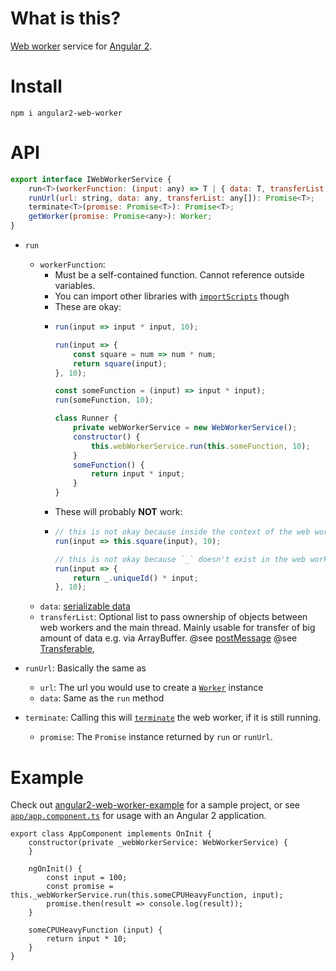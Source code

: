 # What is this?

[Web worker](https://developer.mozilla.org/en-US/docs/Web/API/Web_Workers_API/Using_web_workers) service for [Angular 2](https://angular.io).

# Install

```shell
npm i angular2-web-worker
```

# API
```javascript
export interface IWebWorkerService {
    run<T>(workerFunction: (input: any) => T | { data: T, transferList: any[] }, data?: any, transferObject?: any[]): Promise<T>;
    runUrl(url: string, data: any, transferList: any[]): Promise<T>;
    terminate<T>(promise: Promise<T>): Promise<T>;
    getWorker(promise: Promise<any>): Worker;
}

```

* `run`
    * `workerFunction`: 
        * Must be a self-contained function. Cannot reference outside variables.
        * You can import other libraries with [`importScripts`](https://developer.mozilla.org/en-US/docs/Web/API/WorkerGlobalScope/importScripts) though
        *  These are okay:
        *  
            ```javascript   
            run(input => input * input, 10);
            
            run(input => {
                const square = num => num * num;
                return square(input);
            }, 10);
            
            const someFunction = (input) => input * input);
            run(someFunction, 10);
            
            class Runner {
                private webWorkerService = new WebWorkerService();
                constructor() {
                    this.webWorkerService.run(this.someFunction, 10);
                }
                someFunction() {
                    return input * input;
                }
            }
            ```
        *  These will probably **NOT** work:
        *  
            ```javascript   
            // this is not okay because inside the context of the web worker `this` is not the same `this` as here.
            run(input => this.square(input), 10); 
            
            // this is not okay because `_` doesn't exist in the web worker context (assuming tht `_` is available here to begin with)
            run(input => {
                return _.uniqueId() * input;
            }, 10);
            ```
    * `data`: [serializable data](https://developer.mozilla.org/en-US/docs/Web/API/Web_Workers_API/Structured_clone_algorithm)
    * `transferList`: Optional list to pass ownership of objects between web workers and the main thread. 
    Mainly usable for transfer of big amount of data e.g. via ArrayBuffer. 
    @see [postMessage](https://developer.mozilla.org/en-US/docs/Web/API/Worker/postMessage) 
    @see [Transferable](https://developer.mozilla.org/en-US/docs/Web/API/Transferable),
 
* `runUrl`: Basically the same as 
    * `url`:  The url you would use to create a [`Worker`](https://developer.mozilla.org/en-US/docs/Web/API/Worker/Worker) instance
    * `data`: Same as the `run` method
* `terminate`: Calling this will [`terminate`](https://developer.mozilla.org/en-US/docs/Web/API/Worker/terminate) the web worker, if it is still running.
    * `promise`: The `Promise` instance returned by `run` or `runUrl`.

# Example

Check out [angular2-web-worker-example](https://github.com/haochi/angular2-web-worker-example) for a sample project,
or see [`app/app.component.ts`](app/app.component.ts) for usage with an Angular 2 application.

```
export class AppComponent implements OnInit {
    constructor(private _webWorkerService: WebWorkerService) {
    }
    
    ngOnInit() {
        const input = 100;
        const promise = this._webWorkerService.run(this.someCPUHeavyFunction, input);
        promise.then(result => console.log(result));
    }
    
    someCPUHeavyFunction (input) {
        return input * 10;
    }
}
```
